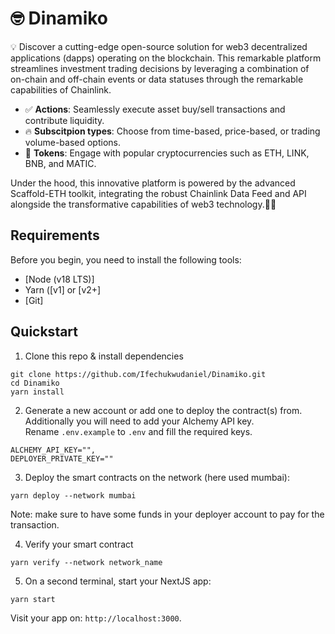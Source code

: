# 🤓 Dinamiko 

💡 Discover a cutting-edge open-source solution for web3 decentralized applications (dapps) operating on the blockchain. This remarkable platform streamlines investment trading decisions by leveraging a combination of on-chain and off-chain events or data statuses through the remarkable capabilities of Chainlink.

- ✅ **Actions**: Seamlessly execute asset buy/sell transactions and contribute liquidity.
- 🔥 **Subscitpion types**: Choose from time-based, price-based, or trading volume-based options.
- 🔐 **Tokens**: Engage with popular cryptocurrencies such as ETH, LINK, BNB, and MATIC.

Under the hood, this innovative platform is powered by the advanced Scaffold-ETH toolkit, integrating the robust Chainlink Data Feed and API alongside the transformative capabilities of web3 technology.🏋️‍♀️

## Requirements

Before you begin, you need to install the following tools:

- [Node (v18 LTS)]
- Yarn ([v1] or [v2+]
- [Git]

## Quickstart

1. Clone this repo & install dependencies

```
git clone https://github.com/Ifechukwudaniel/Dinamiko.git
cd Dinamiko
yarn install
```

2. Generate a new account or add one to deploy the contract(s) from. Additionally you will need to add your Alchemy API key. Rename `.env.example` to `.env` and fill the required keys.

```
ALCHEMY_API_KEY="",
DEPLOYER_PRIVATE_KEY=""
```

3. Deploy the smart contracts on the network (here used mumbai):

```
yarn deploy --network mumbai
```

Note: make sure to have some funds in your deployer account to pay for the transaction.

4. Verify your smart contract

```
yarn verify --network network_name
```

5. On a second terminal, start your NextJS app:

```
yarn start
```

Visit your app on: `http://localhost:3000`.
